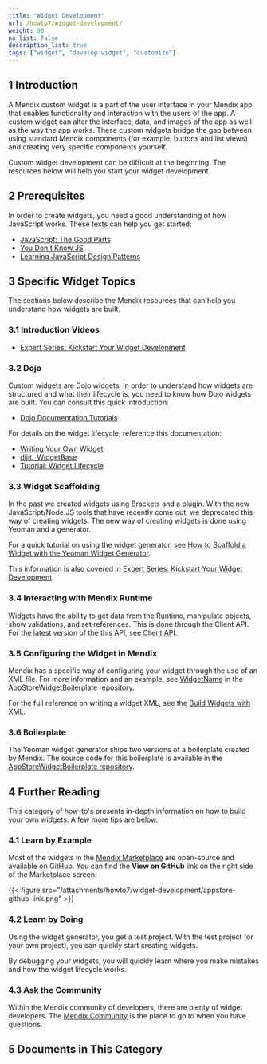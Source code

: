 ```yaml
---
title: "Widget Development"
url: /howto7/widget-development/
weight: 90
no_list: false
description_list: true 
tags: ["widget", "develop widget", "customize"]
---
```


## 1 Introduction

A Mendix custom widget is a part of the user interface in your Mendix app that enables functionality and interaction with the users of the app. A custom widget can alter the interface, data, and images of the app as well as the way the app works. These custom widgets bridge the gap between using standard Mendix components (for example, buttons and list views) and creating very specific components yourself.

Custom widget development can be difficult at the beginning. The resources below will help you start your widget development.

## 2 Prerequisites

In order to create widgets, you need a good understanding of how JavaScript works. These texts can help you get started:

* [JavaScript: The Good Parts](http://shop.oreilly.com/product/9780596517748.do)
* [You Don't Know JS](https://github.com/getify/You-Dont-Know-JS)
* [Learning JavaScript Design Patterns](https://addyosmani.com/resources/essentialjsdesignpatterns/book/)

## 3 Specific Widget Topics

The sections below describe the Mendix resources that can help you understand how widgets are built.

### 3.1 Introduction Videos

* [Expert Series: Kickstart Your Widget Development](https://www.youtube.com/watch?v=MZ0Ihu2QGYY)

### 3.2 Dojo

Custom widgets are Dojo widgets. In order to understand how widgets are structured and what their lifecycle is, you need to know how Dojo widgets are built. You can consult this quick introduction:

* [Dojo Documentation Tutorials](http://dojotoolkit.org/documentation/#tutorials)

For details on the widget lifecycle, reference this documentation:

* [Writing Your Own Widget](http://dojotoolkit.org/reference-guide/1.10/quickstart/writingWidgets.html)
* [dijit.\_WidgetBase](https://dojotoolkit.org/reference-guide/1.10/dijit/_WidgetBase.html)
* [Tutorial: Widget Lifecycle](https://apidocs.rnd.mendix.com/6/client/tutorial-widget-lifecycle.html)

### 3.3 Widget Scaffolding

In the past we created widgets using Brackets and a plugin. With the new JavaScript/Node.JS tools that have recently come out, we deprecated this way of creating widgets. The new way of creating widgets is done using Yeoman and a generator.

For a quick tutorial on using the widget generator, see [How to Scaffold a Widget with the Yeoman Widget Generator](/howto7/widget-development/scaffold-a-widget-with-the-yeoman-widget-generator/).

This information is also covered in [Expert Series: Kickstart Your Widget Development](https://www.youtube.com/watch?v=MZ0Ihu2QGYY).

### 3.4 Interacting with Mendix Runtime

Widgets have the ability to get data from the Runtime, manipulate objects, show validations, and set references. This is done through the Client API. For the latest version of the this API, see [Client API](/apidocs-mxsdk/apidocs/client-api/).

### 3.5 Configuring the Widget in Mendix

Mendix has a specific way of configuring your widget through the use of an XML file. For more information and an example, see [WidgetName](https://github.com/mendix/AppStoreWidgetBoilerplate/blob/master/src/WidgetName/WidgetName.xml) in the AppStoreWidgetBoilerplate repository.

For the full reference on writing a widget XML, see the [Build Widgets with XML](/howto7/widget-development/use-xml-widget/).

### 3.6 Boilerplate

The Yeoman widget generator ships two versions of a boilerplate created by Mendix. The source code for this boilerplate is available in the [AppStoreWidgetBoilerplate repository](https://github.com/mendix/AppStoreWidgetBoilerplate).

## 4 Further Reading

This category of how-to's presents in-depth information on how to build your own widgets. A few more tips are below.

### 4.1 Learn by Example

Most of the widgets in the [Mendix Marketplace](https://marketplace.mendix.com/) are open-source and available on GitHub. You can find the **View on GitHub** link on the right side of the Marketplace screen:

{{< figure src="/attachments/howto7/widget-development/appstore-github-link.png" >}}

### 4.2 Learn by Doing

Using the widget generator, you get a test project. With the test project (or your own project), you can quickly start creating widgets.

By debugging your widgets, you will quickly learn where you make mistakes and how the widget lifecycle works.

### 4.3 Ask the Community

Within the Mendix community of developers, there are plenty of widget developers. The [Mendix Community](https://community.mendix.com) is the place to go to when you have questions.

## 5 Documents in This Category
